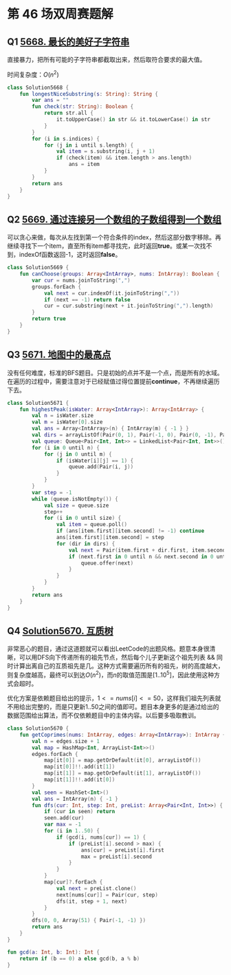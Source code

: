 # 第 46 场双周赛题解

## Q1 [5668. 最长的美好子字符串](https://leetcode-cn.com/problems/longest-nice-substring/)

直接暴力，把所有可能的子字符串都截取出来，然后取符合要求的最大值。

时间复杂度：$O(n^2)$

```kotlin
class Solution5668 {
    fun longestNiceSubstring(s: String): String {
        var ans = ""
        fun check(str: String): Boolean {
            return str.all {
                it.toUpperCase() in str && it.toLowerCase() in str
            }
        }
        for (i in s.indices) {
            for (j in i until s.length) {
                val item = s.substring(i, j + 1)
                if (check(item) && item.length > ans.length)
                    ans = item
            }
        }
        return ans
    }
}
```

## Q2 [5669. 通过连接另一个数组的子数组得到一个数组](https://leetcode-cn.com/problems/form-array-by-concatenating-subarrays-of-another-array/)

可以贪心来做，每次从左找到第一个符合条件的index，然后这部分数字移除。再继续寻找下一个item，直至所有item都寻找完，此时返回**true**。或某一次找不到，indexOf函数返回-1，这时返回**false**。

```kotlin
class Solution5669 {
    fun canChoose(groups: Array<IntArray>, nums: IntArray): Boolean {
        var cur = nums.joinToString(",")
        groups.forEach {
            val next = cur.indexOf(it.joinToString(","))
            if (next == -1) return false
            cur = cur.substring(next + it.joinToString(",").length)
        }
        return true
    }
}
```

## Q3 [5671. 地图中的最高点](https://leetcode-cn.com/problems/map-of-highest-peak/)

没有任何难度，标准的BFS题目。只是初始的点并不是一个点，而是所有的水域。在遍历的过程中，需要注意对于已经赋值过得位置提前**continue**，不再继续遍历下去。

```kotlin
class Solution5671 {
    fun highestPeak(isWater: Array<IntArray>): Array<IntArray> {
        val n = isWater.size
        val m = isWater[0].size
        val ans = Array<IntArray>(n) { IntArray(m) { -1 } }
        val dirs = arrayListOf(Pair(0, 1), Pair(-1, 0), Pair(0, -1), Pair(1, 0))
        val queue: Queue<Pair<Int, Int>> = LinkedList<Pair<Int, Int>>()
        for (i in 0 until n) {
            for (j in 0 until m) {
                if (isWater[i][j] == 1) {
                    queue.add(Pair(i, j))
                }
            }
        }
        var step = -1
        while (queue.isNotEmpty()) {
            val size = queue.size
            step++
            for (i in 0 until size) {
                val item = queue.poll()
                if (ans[item.first][item.second] != -1) continue
                ans[item.first][item.second] = step
                for (dir in dirs) {
                    val next = Pair(item.first + dir.first, item.second + dir.second)
                    if (next.first in 0 until n && next.second in 0 until m) {
                        queue.offer(next)
                    }
                }
            }
        }
        return ans
    }
}
```

## Q4 [Solution5670. 互质树](https://leetcode-cn.com/problems/tree-of-coprimes/)

非常恶心的题目，通过这道题就可以看出LeetCode的出题风格。题意本身很清晰，可以用DFS向下传递所有的祖先节点，然后每个儿子更新这个祖先列表 && 同时计算出离自己的互质祖先是几。这种方式需要遍历所有的祖先，树的高度越大，则复杂度越高，最终可以到达$O(n^2)$，而$n$的取值范围是$[1..10^5]$，因此使用这种方式会超时。

优化方案是依赖题目给出的提示，$1 <= nums[i] <= 50$，这样我们祖先列表就不用给出完整的，而是只更新$1..50$之间的值即可。题目本身更多的是通过给出的数据范围给出算法，而不仅依赖题目中的主体内容。以后要多吸取教训。

```kotlin
class Solution5670 {
    fun getCoprimes(nums: IntArray, edges: Array<IntArray>): IntArray {
        val n = edges.size + 1
        val map = HashMap<Int, ArrayList<Int>>()
        edges.forEach {
            map[it[0]] = map.getOrDefault(it[0], arrayListOf())
            map[it[0]]!!.add(it[1])
            map[it[1]] = map.getOrDefault(it[1], arrayListOf())
            map[it[1]]!!.add(it[0])
        }
        val seen = HashSet<Int>()
        val ans = IntArray(n) { -1 }
        fun dfs(cur: Int, step: Int, preList: Array<Pair<Int, Int>>) {
            if (cur in seen) return
            seen.add(cur)
            var max = -1
            for (i in 1..50) {
                if (gcd(i, nums[cur]) == 1) {
                    if (preList[i].second > max) {
                        ans[cur] = preList[i].first
                        max = preList[i].second
                    }
                }
            }
            map[cur]?.forEach {
                val next = preList.clone()
                next[nums[cur]] = Pair(cur, step)
                dfs(it, step + 1, next)
            }
        }
        dfs(0, 0, Array(51) { Pair(-1, -1) })
        return ans
    }
}

fun gcd(a: Int, b: Int): Int {
    return if (b == 0) a else gcd(b, a % b)
}
```


